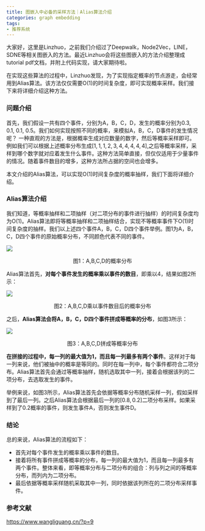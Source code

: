 ```yaml
---
title: 图嵌入中必备的采样方法｜Alias算法介绍
categories: graph embedding
tags:
- 推荐系统
---
```


大家好，这里是Linzhuo，之前我们介绍过了Deepwalk，Node2Vec，LINE，SDNE等相关图嵌入的方法。最近Linzhuo会将这些图嵌入的方法介绍整理成tutorial pdf文档，并附上代码实现，请大家期待啦。

在实现这些算法的过程中，Linzhuo发现，为了实现指定概率的节点游走，会经常用到Alias算法。该方法仅仅需要O(1)的时间复杂度，即可实现概率采样。我们接下来将详细介绍这种方法。

### 问题介绍
首先，我们假设一共有四个事件，分别为A，B，C，D，发生的概率分别为0.3, 0.1, 0.1, 0.5。我们如何实现按照不同的概率，来模拟A，B，C，D事件的发生情况呢？
一种直观的方法是，根据概率生成对应数量的数字，然后等概率采样即可。例如我们可以根据上述概率分布生成$[1,1,1,2,3,4,4,4,4,4]$,之后等概率采样，采样到哪个数字就对应着发生什么事件。这种方法简单直接，但仅仅适用于少量事件的情况。随着事件数目的增多，这种方法所占据的空间也会增多。

本文介绍的Alias算法，可以实现O(1)时间复杂度的概率抽样，我们下面将详细介绍。

### Alias算法介绍
我们知道，等概率抽样和二项抽样（对二项分布的事件进行抽样）的时间复杂度均为O(1)。Alias算法即将等概率抽样和二项抽样结合，实现不等概率事件下O(1)时间复杂度的抽样。我们以上述四个事件A，B，C，D四个事件举例。图1为A，B，C，D四个事件的原始概率分布，不同颜色代表不同的事件。


![](https://files.mdnice.com/user/16260/3120b7f8-5a27-4d6d-8c38-70b37f3fc278.png)
<center>图1：A,B,C,D的概率分布</center>

Alias算法首先，**对每个事件发生的概率乘以事件的数目**，即乘以4，结果如图2所示：


![](https://files.mdnice.com/user/16260/04accd60-16e6-4bab-bb96-fdf585ab9847.png)

<center>图2：A,B,C,D乘以事件数目后的概率分布</center>

之后，**Alias算法会将A，B，C，D四个事件拼成等概率的分布**，如图3所示：


![](https://files.mdnice.com/user/16260/ff775189-793b-4474-8b27-7f7f50f5652c.png)
<center>图3：A,B,C,D拼成等概率分布</center>

**在拼接的过程中，每一列的最大值为1，而且每一列最多有两个事件**。这样对于每一列来说，他们被抽中的概率是等同的。同时在每一列中，每个事件都符合二项分布。Alias算法首先会通过等概率抽样，随机选取其中一列，接着会根据该列的二项分布，去选取发生的事件。

举例来说，如图3所示，Alias算法首先会依据等概率分布随机采样一列，假如采样到了最后一列。之后Alias算法会根据最后一列的$[0.8, 0.2]$二项分布采样。如果采样到了0.2概率的事件，则发生事件A，否则发生事件D。

### 结论

总的来说，Alias算法的流程如下：

 - 首先对每个事件发生的概率乘以事件的数目。
 - 接着将所有事件拼成等概率的分布，每一列的最大值为1，而且每一列最多有两个事件。整体来看，即等概率分布与二项分布的组合：列与列之间的等概率分布，而列内为二项分布。
 - 最后依据等概率采样随机采取其中一列，同时依据该列所在的二项分布采样事件。

### 参考文献
https://www.wangliguang.cn/?p=9



